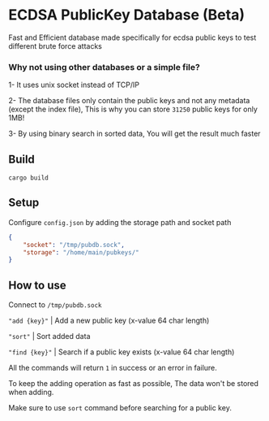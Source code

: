# ECDSA PublicKey Database (Beta)

Fast and Efficient database made specifically for ecdsa public keys to test different brute force attacks


### Why not using other databases or a simple file?

1- It uses unix socket instead of TCP/IP

2- The database files only contain the public keys and not any metadata (except the index file), This is why you can store `31250` public keys for only 1MB!

3- By using binary search in sorted data, You will get the result much faster

## Build

```
cargo build
```

## Setup

Configure `config.json` by adding the storage path and socket path

```json
{
    "socket": "/tmp/pubdb.sock",
    "storage": "/home/main/pubkeys/"
}
```

## How to use

Connect to `/tmp/pubdb.sock`

`"add {key}"` | Add a new public key (x-value 64 char length)

`"sort"` | Sort added data

`"find {key}"` | Search if a public key exists (x-value 64 char length)

All the commands will return `1` in success or an error in failure.

To keep the adding operation as fast as possible, The data won't be stored when adding.

Make sure to use `sort` command before searching for a public key.
